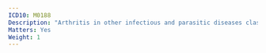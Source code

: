 ```yaml
---
ICD10: M0188
Description: "Arthritis in other infectious and parasitic diseases classified elsewhere: Other"
Matters: Yes
Weight: 1
---
```

